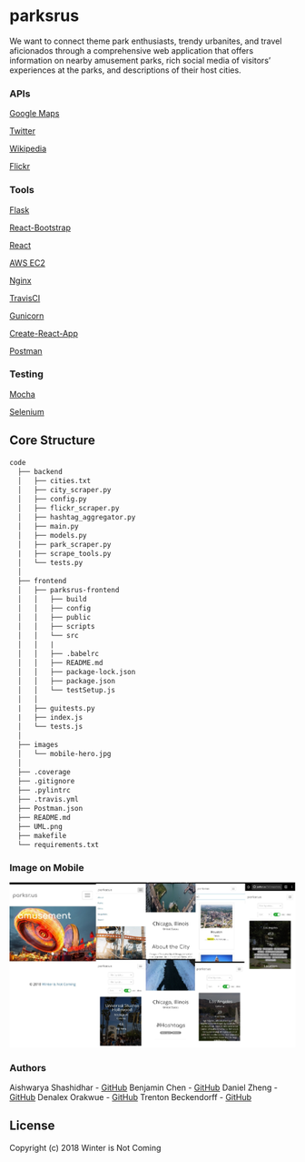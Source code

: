 # parksrus

We want to connect theme park enthusiasts, trendy urbanites, and travel aficionados through a comprehensive web application that offers information on nearby amusement parks, rich social media of visitors’ experiences at the parks, and descriptions of their host cities.

### APIs

[Google Maps](https://developers.google.com/maps/)

[Twitter](https://developer.twitter.com/)

[Wikipedia](https://www.mediawiki.org/wiki/API:Main_page)

[Flickr](https://www.flickr.com/services/api/)

### Tools

[Flask](http://flask.pocoo.org/)

[React-Bootstrap](https://react-bootstrap.github.io/)

[React](https://reactjs.org/)

[AWS EC2](https://aws.amazon.com/ec2/)

[Nginx](https://www.nginx.com/welcome-to-nginx/)

[TravisCI](https://travis-ci.org/)

[Gunicorn](http://gunicorn.org/)

[Create-React-App](https://github.com/facebook/create-react-app)

[Postman](https://www.getpostman.com/)

### Testing

[Mocha](https://mochajs.org/)

[Selenium](https://www.seleniumhq.org/)

## Core Structure 
    code
      ├── backend
      │   ├── cities.txt
      │   ├── city_scraper.py
      │   ├── config.py
      │   ├── flickr_scraper.py
      │   ├── hashtag_aggregator.py
      │   ├── main.py
      │   ├── models.py
      │   ├── park_scraper.py
      |   ├── scrape_tools.py
      │   └── tests.py
      │
      ├── frontend
      │   ├── parksrus-frontend
      │   │   ├── build
      │   │   ├── config
      │   │   ├── public
      │   │   ├── scripts
      │   │   └── src
      │   │   |
      │   │   ├── .babelrc
      │   │   ├── README.md
      │   │   ├── package-lock.json
      │   │   ├── package.json
      │   │   └── testSetup.js
      │   │
      |   ├── guitests.py
      |   ├── index.js
      │   └── tests.js
      │
      ├── images
      │   └── mobile-hero.jpg
      │
      ├── .coverage
      ├── .gitignore
      ├── .pylintrc
      ├── .travis.yml
      ├── Postman.json
      ├── README.md
      ├── UML.png
      ├── makefile
      └── requirements.txt

### Image on Mobile
![ ](https://github.com/aish12/parksrus/blob/master/images/mobile-hero.jpg)

### Authors
Aishwarya Shashidhar - [GitHub](https://github.com/aish12)
Benjamin Chen - [GitHub](https://github.com/b-chen)
Daniel Zheng - [GitHub](https://github.com/danielczheng)
Denalex Orakwue - [GitHub](https://github.com/ChimdinduDenalexOrakwue)
Trenton Beckendorff - [GitHub](https://github.com/trentonbeckendorff)

## License
Copyright (c) 2018 Winter is Not Coming

